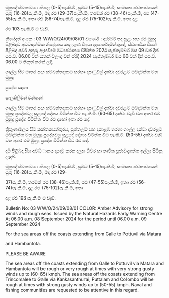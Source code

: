 මුහුදේ ස්වභාවය : නිසල (0-5)පැ.කි.මී ,සුමට (5-15)පැ.කි.මී, සාමාන්‍ය ස්වභාවයෙන් යුතු (16-28)පැ.කි.මී, මද රළු (29-37)පැ.කි.මී, තරමක් රළු (38-46)පැ.කි.මී, රළු (47-55)පැ.කි.මී, ඉතා රළු (56-74)පැ.කි.මී, දළ රළු (75-102)පැ.කි.මී, ඉතා දළ

රළු 103 පැ.කි.මී ට වැඩි.

නියේදන්‍ අංකෙ : 03 WW/O/24/09/08/01 වර්ණෙ : ඇම්බර් තද සුළං සහ රළු මුහුද පිළිබඳව අවවාදාත්මක නිදේදනය කාලගුණ විදයා දදපාර්තදම්න්තුදේ, ස්වභාවික විපත් පිළිබඳ පූර්ව අනුරු ඇඟවීදම් මධ්‍යස්ථානය විසින්ත 2024 සැප්තැම්බර් මස 09 වන්‍ දින්‍ යප.ව. 06.00 වන්‍ යතක් වලංගු වන්‍ පරිදි 2024 සැප්තැම්බර් මස 08 වන්‍ දින්‍ යප.ව. 06.00 ට නිකුත් කරන්‍ ලදි.

ගාල්ල සිට මාතර සහ හම්බන්තදතාට හරහා දපාුවිල් දක්වා දවරළට ඔබ්දබන්ත වන මුහුදු

ප්‍රදේශ සඳහා

සැලකිලිමත් වන්තන!

ගාල්ල සිට මාතර සහ හම්බන්තදතාට හරහා දපාුවිල් දක්වා දවරළට ඔබ්දබන්ත වන මුහුදු ප්‍රදේශවල සුළදේ දේගය විටින්ත විට පැ.කි.මී. (60-65) දක්වා වැඩි වන අතර එම මුහුදු ප්‍රදේශ විටින්ත විට රළු දහෝ ඉතා රළු දේ.

ත්‍රිකුණාමලය සිට කන්තකසන්තුරය, පුත්තලම සහ දකාළඹ හරහා ගාල්ල දක්වා දවරළට ඔබ්දබන්ත වන මුහුදු ප්‍රදේශවල සුළදේ දේගය විටින්ත විට පැ.කි.මී. (50-55) දක්වා වැඩි වන අතර එම මුහුදු ප්‍රදේශ විටින්ත විට රළු දේ.

දම් පිළිබඳ සිය අවධ්‍ානය දයාමු කරන දලස ධීවර හා නාවික ප්‍රජාවදගන්ත ඉල්ලා සිටිනු ලැදබ්.

මුහුදේ ස්වභාවය : නිසල (0-5)පැ.කි.මී ,සුමට (5-15)පැ.කි.මී, සාමාන්‍ය ස්වභාවයෙන් යුතු (16-28)පැ.කි.මී, මද රළු (29-

37)පැ.කි.මී, තරමක් රළු (38-46)පැ.කි.මී, රළු (47-55)පැ.කි.මී, ඉතා රළු (56-74)පැ.කි.මී, දළ රළු (75-102)පැ.කි.මී, ඉතා

දළ රළු 103 පැ.කි.මී ට වැඩි.

Bulletin No: 03 WW/O/24/09/08/01 COLOR: Amber Advisory for strong winds and rough seas. Issued by the Natural Hazards Early Warning Centre At 06.00 a.m. 08 September 2024 for the period until 06.00 a.m. 09 September 2024

For the sea areas off the coasts extending from Galle to Pottuvil via Matara

and Hambantota.

PLEASE BE AWARE

The sea areas off the coasts extending from Galle to Pottuvil via Matara and Hambantota will be rough or very rough at times with very strong gusty winds up to (60-65) kmph. The sea areas off the coasts extending from Trincomalee to Galle via Kankasanthurai, Puttalam and Colombo will be rough at times with strong gusty winds up to (50-55) kmph. Naval and fishing communities are requested to be attentive in this regard.